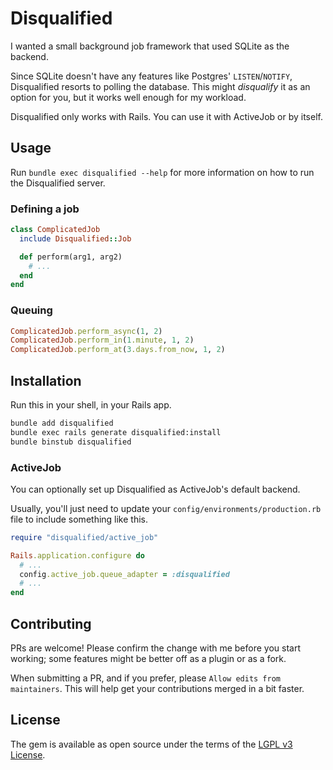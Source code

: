 # Disqualified

I wanted a small background job framework that used SQLite as the backend.

Since SQLite doesn't have any features like Postgres' `LISTEN`/`NOTIFY`,
Disqualified resorts to polling the database. This might _disqualify_ it as an
option for you, but it works well enough for my workload.

Disqualified only works with Rails. You can use it with ActiveJob or by itself.


## Usage

Run `bundle exec disqualified --help` for more information on how to run the
Disqualified server.


### Defining a job

```ruby
class ComplicatedJob
  include Disqualified::Job

  def perform(arg1, arg2)
    # ...
  end
end
```


### Queuing

```ruby
ComplicatedJob.perform_async(1, 2)
ComplicatedJob.perform_in(1.minute, 1, 2)
ComplicatedJob.perform_at(3.days.from_now, 1, 2)
```


## Installation

Run this in your shell, in your Rails app.

```bash
bundle add disqualified
bundle exec rails generate disqualified:install
bundle binstub disqualified
```


### ActiveJob

You can optionally set up Disqualified as ActiveJob's default backend.

Usually, you'll just need to update your `config/environments/production.rb`
file to include something like this.

```ruby
require "disqualified/active_job"

Rails.application.configure do
  # ...
  config.active_job.queue_adapter = :disqualified
  # ...
end
```


## Contributing

PRs are welcome! Please confirm the change with me before you start working;
some features might be better off as a plugin or as a fork.

When submitting a PR, and if you prefer, please `Allow edits from maintainers`.
This will help get your contributions merged in a bit faster.


## License

The gem is available as open source under the terms of the
[LGPL v3 License](https://opensource.org/licenses/LGPL-3.0).
